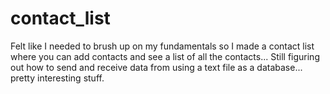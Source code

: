 # contact_list
Felt like I needed to brush up on my fundamentals so I made a contact list where you can add contacts and see a list of all the contacts... Still figuring out how to send and receive data from using a text file as a database... pretty interesting stuff.
